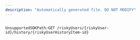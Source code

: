 ```yaml
---
description: "Automatically generated file. DO NOT MODIFY"
---
```


```powershellv2

UnsupportedSDKPath:GET /riskyUsers/{riskyUser-id}/history/{riskyUserHistoryItem-id}

```